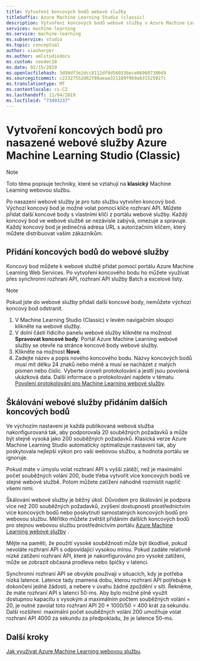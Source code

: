 ```yaml
---
title: Vytvoření koncových bodů webové služby
titleSuffix: Azure Machine Learning Studio (classic)
description: Vytvoření koncových bodů webové služby v Azure Machine Learning Studio (Classic). Každý koncový bod ve webové službě se nezávisle zabývá, omezuje a spravuje.
services: machine-learning
ms.service: machine-learning
ms.subservice: studio
ms.topic: conceptual
author: xiaoharper
ms.author: amlstudiodocs
ms.custom: seodec18
ms.date: 02/15/2019
ms.openlocfilehash: 3d98df3e2dcc8112df9d56033bece069607380d9
ms.sourcegitcommit: c22327552d62f88aeaa321189f9b9a631525027c
ms.translationtype: MT
ms.contentlocale: cs-CZ
ms.lasthandoff: 11/04/2019
ms.locfileid: "73493237"
---
```

# <a name="create-endpoints-for-deployed-azure-machine-learning-studio-classic-web-services"></a>Vytvoření koncových bodů pro nasazené webové služby Azure Machine Learning Studio (Classic)

> [!NOTE]
> Toto téma popisuje techniky, které se vztahují na **klasický** Machine Learning webovou službu.

Po nasazení webové služby je pro tuto službu vytvořen koncový bod. Výchozí koncový bod je možné volat pomocí klíče rozhraní API. Můžete přidat další koncové body s vlastními klíči z portálu webové služby.
Každý koncový bod ve webové službě se nezávisle zabývá, omezuje a spravuje. Každý koncový bod je jedinečná adresa URL s autorizačním klíčem, který můžete distribuovat vašim zákazníkům.

## <a name="add-endpoints-to-a-web-service"></a>Přidání koncových bodů do webové služby

Koncový bod můžete k webové službě přidat pomocí portálu Azure Machine Learning Web Services. Po vytvoření koncového bodu ho můžete využívat přes synchronní rozhraní API, rozhraní API služby Batch a excelové listy.

> [!NOTE]
> Pokud jste do webové služby přidali další koncové body, nemůžete výchozí koncový bod odstranit.

1. V Machine Learning Studio (Classic) v levém navigačním sloupci klikněte na webové služby.
2. V dolní části řídicího panelu webové služby klikněte na možnost **Spravovat koncové body**. Portál Azure Machine Learning webové služby se otevře na stránce koncové body webové služby.
3. Klikněte na možnost **Nové**.
4. Zadejte název a popis nového koncového bodu. Názvy koncových bodů musí mít délku 24 znaků nebo méně a musí se nacházet z malých písmen nebo číslic. Vyberte úroveň protokolování a jestli jsou povolená ukázková data. Další informace o protokolování najdete v tématu [Povolení protokolování pro Machine Learning webové služby](web-services-logging.md).

## <a id="scaling"></a>Škálování webové služby přidáním dalších koncových bodů

Ve výchozím nastavení je každá publikovaná webová služba nakonfigurovaná tak, aby podporovala 20 souběžných požadavků a může být stejně vysoká jako 200 souběžných požadavků. Klasická verze Azure Machine Learning Studio automaticky optimalizuje nastavení tak, aby poskytovala nejlepší výkon pro vaši webovou službu, a hodnota portálu se ignoruje.

Pokud máte v úmyslu volat rozhraní API s vyšší zátěží, než je maximální počet souběžných volání 200, bude třeba vytvořit více koncových bodů ve stejné webové službě. Potom můžete zatížení náhodně rozmístit napříč všemi nimi.

Škálování webové služby je běžný úkol. Důvodem pro škálování je podpora více než 200 souběžných požadavků, zvýšení dostupnosti prostřednictvím více koncových bodů nebo poskytnutí samostatných koncových bodů pro webovou službu. Měřítko můžete zvětšit přidáním dalších koncových bodů pro stejnou webovou službu prostřednictvím portálu [Azure Machine Learning webové služby](https://services.azureml.net/) .

Mějte na paměti, že použití vysoké souběžnosti může být škodlivé, pokud nevoláte rozhraní API s odpovídající vysokou mírou. Pokud zadáte relativně nízké zatížení rozhraní API, které je nakonfigurováno pro vysoké zatížení, může se zobrazit občasná prodleva nebo špičky v latenci.

Synchronní rozhraní API se obvykle používají v situacích, kdy je potřeba nízká latence. Latence tady znamená dobu, kterou rozhraní API potřebuje k dokončení jedné žádosti, a nebere v úvahu žádné zpoždění v síti. Řekněme, že máte rozhraní API s latencí 50-ms. Aby bylo možné plně využít dostupnou kapacitu s vysokým a maximálním počtem souběžných volání = 20, je nutné zavolat toto rozhraní API 20 * 1000/50 = 400 krát za sekundu. Další rozšíření: maximální počet souběžných volání 200 umožňuje volat rozhraní API 4000 za sekundu za předpokladu, že je latence 50-ms.

## <a name="next-steps"></a>Další kroky

[Jak využívat Azure Machine Learning webovou službu](consume-web-services.md).
